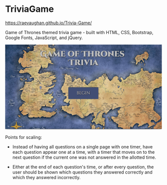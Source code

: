 # TriviaGame

https://raevaughan.github.io/Trivia-Game/

Game of Thrones themed trivia game - built with HTML, CSS, Bootstrap, Google Fonts, JavaScript, and jQuery.

![Game of Thrones trivia game](/assets/images/trivia-game-screenshot.png?raw=true "Game of Thrones trivia game screenshot")


Points for scaling:

* Instead of having all questions on a single page with one timer, have each question appear one at a time, with a timer that moves on to the next question if the current one was not answered in the allotted time.

* Either at the end of each question's time, or after every question, the user should be shown which questions they answered correctly and which they answered incorrectly.